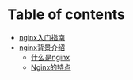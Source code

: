 # Table of contents

* [nginx入门指南](README.md)
* [nginx背景介绍](nginx-bei-jing-jie-shao/README.md)
  * [什么是nginx](nginx-bei-jing-jie-shao/shen-me-shi-nginx.md)
  * [Nginx的特点](nginx-bei-jing-jie-shao/nginx-de-te-dian.md)

